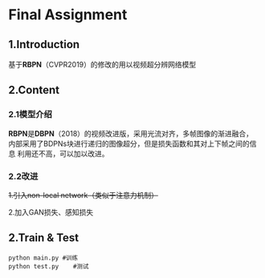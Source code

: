 # Final Assignment

## 1.Introduction

基于**RBPN**（CVPR2019）的修改的用以视频超分辨网络模型

## 2.Content

### 2.1模型介绍

**RBPN**是**DBPN**（2018）的视频改进版，采用光流对齐，多帧图像的渐进融合，
内部采用了BDPNs块进行递归的图像超分，但是损失函数和其对上下帧之间的信息
利用还不高，可以加以改进。

### 2.2改进

~~1.引入non-local network（类似于注意力机制）~~

2.加入GAN损失、感知损失


## 2.Train & Test
    python main.py #训练
    python test.py    #测试
    
